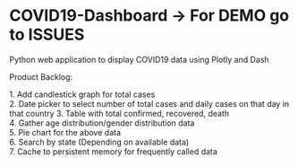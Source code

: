 # COVID19-Dashboard -> For DEMO go to ISSUES
Python web application to display COVID19 data using Plotly and Dash

Product Backlog:

1. Add candlestick graph for total cases
2. Date picker to select number of total cases and daily cases on that day in that country
3. Table with total confirmed, recovered, death
4. Gather age distribution/gender distribution data
5. Pie chart for the above data
6. Search by state (Depending on available data)
7. Cache to persistent memory for frequently called data
